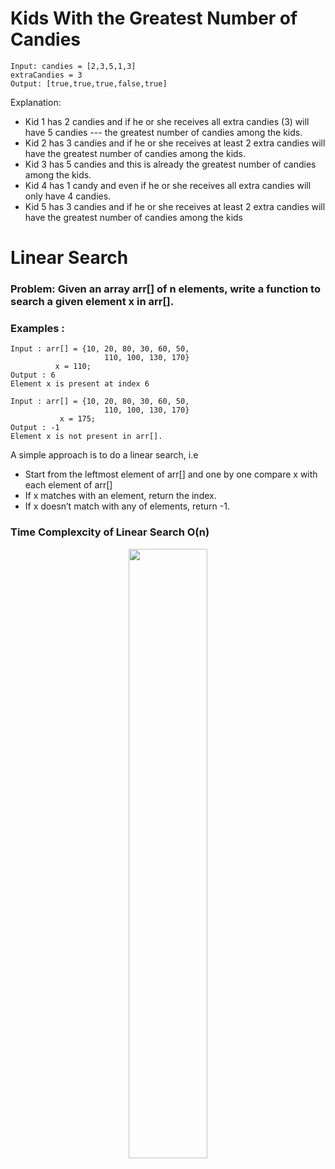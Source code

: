 # Kids With the Greatest Number of Candies
``` 
Input: candies = [2,3,5,1,3]
extraCandies = 3
Output: [true,true,true,false,true] 
```
Explanation: 
- Kid 1 has 2 candies and if he or she receives all extra candies (3) will have 5 candies --- the greatest number of candies among the kids. 
- Kid 2 has 3 candies and if he or she receives at least 2 extra candies will have the greatest number of candies among the kids. 
- Kid 3 has 5 candies and this is already the greatest number of candies among the kids. 
- Kid 4 has 1 candy and even if he or she receives all extra candies will only have 4 candies. 
- Kid 5 has 3 candies and if he or she receives at least 2 extra candies will have the greatest number of candies among the kids

# Linear Search
### Problem: Given an array arr[] of n elements, write a function to search a given element x in arr[].
### Examples :  
```
Input : arr[] = {10, 20, 80, 30, 60, 50, 
                     110, 100, 130, 170}
          x = 110;
Output : 6
Element x is present at index 6

Input : arr[] = {10, 20, 80, 30, 60, 50, 
                     110, 100, 130, 170}
           x = 175;
Output : -1
Element x is not present in arr[].
```

A simple approach is to do a linear search, i.e  
* Start from the leftmost element of arr[] and one by one compare x with each element of arr[]
* If x matches with an element, return the index.
* If x doesn’t match with any of elements, return -1.

### Time Complexcity of Linear Search O(n) 

<p align="center"> 
<a href="#"><img width="50%" height="auto" src="https://media.geeksforgeeks.org/wp-content/cdn-uploads/Linear-Search.png" height="175px"/></a>
</p>